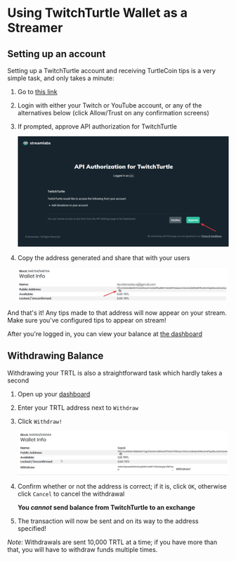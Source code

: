 # Using TwitchTurtle Wallet as a Streamer

## Setting up an account

Setting up a TwitchTurtle account and receiving TurtleCoin tips is a very simple task, and only takes a minute:

1.  Go to [this link](https://new.twitchturtle.com)

2.  Login with either your Twitch or YouTube account, or any of the alternatives below (click Allow/Trust on any confirmation screens)

3.  If prompted, approve API authorization for TwitchTurtle

    ![api auth](images/api-auth.png)

4.  Copy the address generated and share that with your users

    ![address](images/address.png)

And that's it! Any tips made to that address will now appear on your stream. Make sure you've configured tips to appear on stream!

After you're logged in, you can view your balance at [the dashboard](https://twitchturtle.com/dashboard/)

## Withdrawing Balance

Withdrawing your TRTL is also a straightforward task which hardly takes a second

1.  Open up your [dashboard](https://twitchturtle.com/dashboard/)

2.  Enter your TRTL address next to `Withdraw`

3.  Click `Withdraw!`

    ![withdraw](images/withdraw.png)

4. Confirm whether or not the address is correct; if it is, click `OK`, otherwise click `Cancel` to cancel the withdrawal

    **You *cannot* send balance from TwitchTurtle to an exchange**

5. The transaction will now be sent and on its way to the address specified!

*Note*: Withdrawals are sent 10,000 TRTL at a time; if you have more than that, you will have to withdraw funds multiple times.